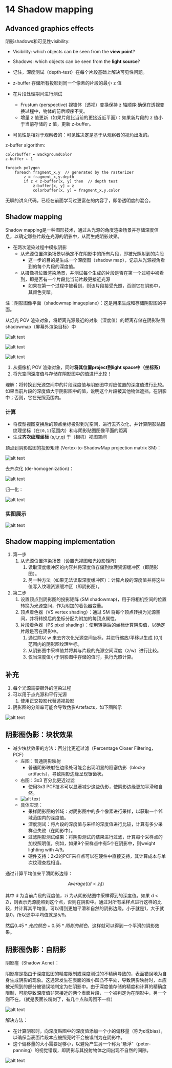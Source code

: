 # 14 Shadow mapping

## Advanced graphics effects

阴影shadows和可见性visibility:

* Visibility: which objects can be seen from the **view point**?
* Shadows: which objects can be seen from the **light source**?

* 记住，深度测试（depth-test）在每个片段基础上解决可见性问题。
* z-buffer 存储所有投影到同一个像素的片段的最小 z 值
* 在片段处理期间进行测试
  * Frustum (perspective) 视锥体（透视）变换保持 z 轴顺序:确保在透视变换过程中，物体的前后顺序不变。
  * 增量 z 值更新（如果片段比当前的更接近近平面）：如果新片段的 z 值小于当前存储的 z 值，更新 z-buffer。
* 可见性是相对于观察者的：可见性决定是基于从观察者的视角出发的。


z-buffer algorithm:
```
colorbuffer ← BackgroundColor
z-buffer ← 1

foreach polygon
    foreach fragment_x,y  // generated by the rasterizer
        z = fragment_x,y.depth
        if z < z-buffer[x, y] then  // depth test
            z-buffer[x, y] = z
            colorbuffer[x, y] = fragment_x,y.color
```

无聊的讲义代码，已经在前面学习过更富在的内容了，即带透明度的混合。

## Shadow mapping

Shadow mapping是一种图形技术，通过从光源的角度渲染场景并存储深度信息，以确定哪些片段在光源的阴影中，从而生成阴影效果。

* 在两次渲染过程中模拟阴影
  * 从光源位置渲染场景以确定不在阴影中的所有片段，即被光照射到的片段
    * 这一步的目的是生成一个深度图（shadow map），记录从光源视角看到的每个片段的深度值。
  * 从摄像机位置渲染场景，并测试每个生成的片段是否在第一个过程中被看到，即是否有一个片段比当前片段更接近光源
    * 如果在第一个过程中被看到，则该片段接受光照，否则它在阴影中，其颜色变暗。


注：阴影图像平面（shadowmap imageplane）：这是用来生成和存储阴影图的平面。

从灯光 POV 渲染对象，将距离光源最近的对象（深度值）的距离存储在阴影贴图shadowmap（屏幕外渲染目标）中

![alt text](_attachments/14ShadowMapping/image.png)

![alt text](_attachments/14ShadowMapping/image-1.png)

![alt text](_attachments/14ShadowMapping/image-2.png)

1. 从摄像机 POV 渲染对象，同时**将其位置project到light space中（坐标系）**
2. 将光空间深度值与存储在阴影图中的值进行比较！

理解：将转换到光源空间中的片段深度值与阴影图中对应位置的深度值进行比较。如果当前片段的深度值大于阴影图中的值，说明这个片段被其他物体遮挡，在阴影中；否则，它在光照范围内。

### 计算

* 将模型视图变换后的顶点坐标投影到光空间，进行去齐次化，并计算阴影贴图纹理坐标（在`[0,1]`范围内）和与阴影贴图图像平面的距离
* 生成**齐次纹理坐标** (s,t,r,q) 于（相机）视图空间

顶点到阴影贴图的投影矩阵 (Vertex-to-ShadowMap projection matrix SM)：

![alt text](_attachments/14ShadowMapping/image-3.png)

去齐次化 (de-homogenization)：

![alt text](_attachments/14ShadowMapping/image-4.png)

归一化：

![alt text](_attachments/14ShadowMapping/image-5.png)


### 实图展示

![alt text](_attachments/14ShadowMapping/image-6.png)

## Shadow mapping implementation

1. 第一步
   1. 从光源位置渲染场景（设置光视图和光投影矩阵）
      1. 读取深度缓冲区的内容并将深度值存储到纹理资源缓冲区（即阴影图）。
      2. 另一种方法（如果无法读取深度缓冲区）：计算片段的深度值并将这些值写入纹理资源缓冲区（即阴影图）。
2. 第二步
   1. 设置顶点到阴影图的投影矩阵 (SM shadowmap)，用于将相机空间的位置转换为光源空间，作为附加的着色器变量。
   2. 顶点着色器（VS vertex shading）：通过 SM 将每个顶点转换为光源空间，并将转换后的坐标分配为附加的每顶点属性。
   3. 片段着色器（PS pixel shading）：使用转换后的坐标计算阴影值，以确定片段是否在阴影中。
      1. 通过除以 w 来去齐次化光源空间坐标，并进行缩放/平移以生成 [0,1] 范围内的阴影图纹理坐标。
      2. 从阴影图中采样值并将其与片段的光源空间深度（z/w）进行比较。
      3. 仅当深度值小于阴影图中存储的值时，执行光照计算。

## 补充

1. 每个光源需要额外的渲染过程
2. 可以用于点光源和平行光源
   1. 使用正交投影代替透视投影
3. 阴影图的分辨率可能会导致伪影Artefacts，如下图所示

![alt text](_attachments/14ShadowMapping/image-7.png)

## 阴影图伪影：块状效果

* 减少块状效果的方法：百分比更近过滤（Percentage Closer Filtering，PCF）
  * 左图：普通阴影映射
    * 普通阴影映射在边缘处可能会出现明显的阻塞伪影（blocky artifacts），导致阴影边缘呈现锯齿状。
  * 右图：3x3 百分比更近过滤
    * 使用3x3 PCF技术可以显著减少这些伪影，使阴影边缘更加平滑和自然。
  * ![alt text](_attachments/14ShadowMapping/image-8.png)
  * 具体实现：
    * 采样阴影图的邻域：对阴影图中的多个像素进行采样，以获取一个邻域范围内的深度值。
    * 深度测试：将片段的深度值与采样的深度值进行比较，计算有多少采样点失败（在阴影中）。
    * 过滤阴影测试结果：将阴影测试的结果进行过滤，计算每个采样点的加权照明值。例如，如果9个采样点中有5个在阴影中，则weight lighting with 4/9。
    * 硬件支持：2x2的PCF采样点可以在硬件中直接支持，其计算成本与单次纹理查找相当。

通过计算平均值来平滑阴影边缘：

$$Average((d<z_i))$$

其中 d 为当前片段的深度值，zi 为从阴影贴图中采样得到的深度值。如果 d < Zi，则表示光源能照到这个点，否则在阴影中。通过对所有采样点进行这样的比较，并计算其平均值，可以得到更加平滑和自然的阴影边缘。小于就是1，大于就是0，所以途中平均值就是5/9。

然后$0.45 * 光的颜色 + 0.55 * 阴影的颜色$，这样就可以得到一个平滑的阴影效果。

## 阴影图伪影：自阴影

阴影痘（Shadow Acne）：

阴影痘是指由于深度贴图的精度限制或深度测试的不精确导致的，表面错误地为自身生成阴影的现象。这通常发生在表面的微小凹凸不平处，导致阴影映射时，本应被光照到的部分被错误地判定为在阴影中。由于深度值存储的精度和计算的精确度限制，可能导致深度值非常接近的两个表面片段，一个被判定为在阴影中，另一个则不在。（就是表面长粉刺了，有几个点和周围不一样）

![alt text](_attachments/14ShadowMapping/image-9.png)

解决方法：

* 在计算阴影时，向深度贴图中的深度值添加一个小的偏移量（称为ε或bias），以确保当表面片段本应被照亮时不会被误判为在阴影中。
* 这个偏移量的大小需要足够小，以避免产生另一个称为“悬浮”（peter-panning）的视觉错误，即阴影与其投射物体之间出现不自然的间隙。

![alt text](_attachments/14ShadowMapping/image-10.png)